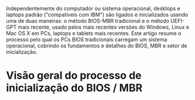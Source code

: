 
Independentemente do computador ou sistema operacional, desktops e laptops padrão ("compatíveis com IBM") são ligados e inicializados usando uma de duas maneiras: o método BIOS-MBR tradicional e o método UEFI-GPT mais recente, usado pelos mais recentes versões do Windows, Linux e Mac OS X em PCs, laptops e tablets mais recentes. Este artigo resume o processo pelo qual os PCs BIOS tradicionais carregam um sistema operacional, cobrindo os fundamentos e detalhes do BIOS, MBR e setor de inicialização.

# Visão geral do processo de inicialização do BIOS / MBR
